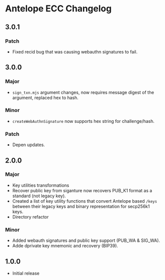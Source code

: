 # Antelope ECC Changelog

## 3.0.1

### Patch

- Fixed recid bug that was causing webauthn signatures to fail.

## 3.0.0

### Major

- `sign_txn.mjs` argument changes, now requires message digest of the argument, replaced hex to hash.

### Minor

- `createWebAuthnSignature` now supports hex string for challenge/hash.

### Patch

- Depen updates.

## 2.0.0

### Major

- Key utilities transformations
- Recover public key from siganture now recovers PUB_K1 format as a standard (not legacy key).
- Created a list of key utility functions that convert Antelope based `/keys` between their legacy keys and binary representation for secp256k1 keys.
- Directory refactor

### Minor

- Added webauth signatures and public key support (PUB_WA & SIG_WA).
- Adde dprivate key mnemonic and recovery (BIP39).

## 1.0.0

- Initial release

